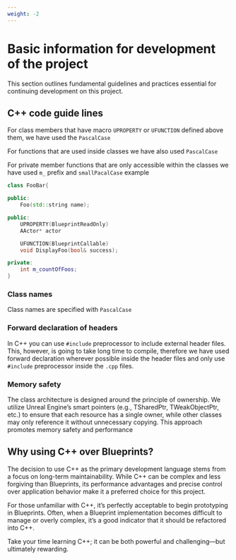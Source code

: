 ```yaml
---
weight: -2
---
```


# Basic information for development of the project

This section outlines fundamental guidelines and practices essential for continuing development on this project.

## C++ code guide lines 

For class members that have macro `UPROPERTY` or `UFUNCTION` defined above them, we have used the `PascalCase`

For functions that are used inside classes we have also used `PascalCase`

For private member functions that are only accessible within the classes we have used `m_` prefix and `smallPacalCase` example


```c++
class FooBar{

public:
    Foo(std::string name);

public:
    UPROPERTY(BlueprintReadOnly)
    AActor* actor

    UFUNCTION(BlueprintCallable)
    void DisplayFoo(bool& success);

private:
    int m_countOfFoos;
}

```

### Class names

Class names are specified with `PascalCase`

### Forward declaration of headers 

In C++ you can use `#include` preprocessor to include external header files. This, however, is going to take long time to compile, therefore we have used forward declaration wherever possible inside the header files and only use `#include` preprocessor inside the `.cpp` files. 

### Memory safety

The class architecture is designed around the principle of ownership. We utilize Unreal Engine’s smart pointers (e.g., TSharedPtr, TWeakObjectPtr, etc.) to ensure that each resource has a single owner, while other classes may only reference it without unnecessary copying. This approach promotes memory safety and performance

## Why using C++ over Blueprints?

The decision to use C++ as the primary development language stems from a focus on long-term maintainability. While C++ can be complex and less forgiving than Blueprints, its performance advantages and precise control over application behavior make it a preferred choice for this project.

For those unfamiliar with C++, it’s perfectly acceptable to begin prototyping in Blueprints. Often, when a Blueprint implementation becomes difficult to manage or overly complex, it’s a good indicator that it should be refactored into C++.

Take your time learning C++; it can be both powerful and challenging—but ultimately rewarding.
